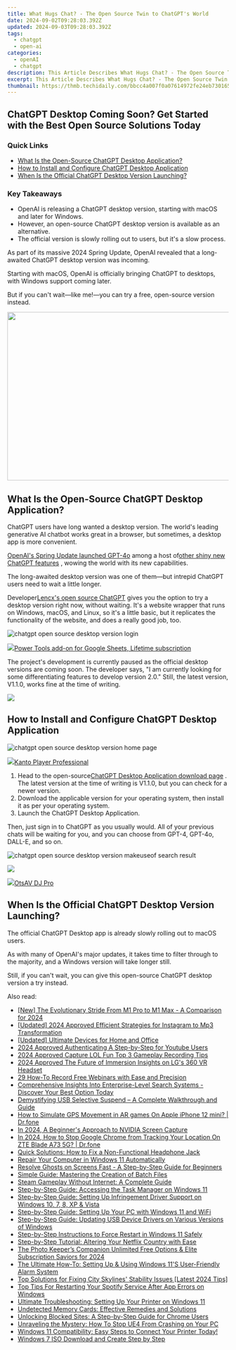 ```yaml
---
title: What Hugs Chat? - The Open Source Twin to ChatGPT's World
date: 2024-09-02T09:28:03.392Z
updated: 2024-09-03T09:28:03.392Z
tags:
  - chatgpt
  - open-ai
categories:
  - openAI
  - chatgpt
description: This Article Describes What Hugs Chat? - The Open Source Twin to ChatGPT's World
excerpt: This Article Describes What Hugs Chat? - The Open Source Twin to ChatGPT's World
thumbnail: https://thmb.techidaily.com/bbcc4a007f0a07614972fe24eb730165421ff81b1eea5d7fad50043a76fd78c0.jpg
---
```


## ChatGPT Desktop Coming Soon? Get Started with the Best Open Source Solutions Today

### Quick Links

* [What Is the Open-Source ChatGPT Desktop Application?](https://www.makeuseof.com/cant-wait-for-the-chatgpt-desktop-app-try-this-open-source-alternative-instead/#what-is-the-open-source-chatgpt-desktop-application)
* [How to Install and Configure ChatGPT Desktop Application](https://www.makeuseof.com/cant-wait-for-the-chatgpt-desktop-app-try-this-open-source-alternative-instead/#how-to-install-and-configure-chatgpt-desktop-application)
* [When Is the Official ChatGPT Desktop Version Launching?](https://www.makeuseof.com/cant-wait-for-the-chatgpt-desktop-app-try-this-open-source-alternative-instead/#when-is-the-official-chatgpt-desktop-version-launching)

### Key Takeaways

* OpenAI is releasing a ChatGPT desktop version, starting with macOS and later for Windows.
* However, an open-source ChatGPT desktop version is available as an alternative.
* The official version is slowly rolling out to users, but it's a slow process.

 As part of its massive 2024 Spring Update, OpenAI revealed that a long-awaited ChatGPT desktop version was incoming.

 Starting with macOS, OpenAI is officially bringing ChatGPT to desktops, with Windows support coming later.

 But if you can't wait—like me!—you can try a free, open-source version instead.

<!-- affiliate ads begin -->
<a href="https://ship7com.pxf.io/c/5597632/1509856/17634" target="_top" id="1509856"><img src="//a.impactradius-go.com/display-ad/17634-1509856" border="0" alt="" width="730" height="383"/></a>
<!-- affiliate ads end -->
## What Is the Open-Source ChatGPT Desktop Application?

 ChatGPT users have long wanted a desktop version. The world's leading generative AI chatbot works great in a browser, but sometimes, a desktop app is more convenient.

[OpenAI's Spring Update launched GPT-4o](https://www.makeuseof.com/how-gpt-4o-works-is-it-free/) among a host of[other shiny new ChatGPT features](https://www.makeuseof.com/chatgpt-new-features-spring-update/) , wowing the world with its new capabilities.

 The long-awaited desktop version was one of them—but intrepid ChatGPT users need to wait a little longer.

 Developer[Lencx's open source ChatGPT](https://github.com/lencx/ChatGPT) gives you the option to try a desktop version right now, without waiting. It's a website wrapper that runs on Windows, macOS, and Linux, so it's a little basic, but it replicates the functionality of the website, and does a really good job, too.

![chatgpt open source desktop version login](https://static1.makeuseofimages.com/wordpress/wp-content/uploads/2024/05/chatgpt-open-source-desktop-version-login.jpg)

<!-- affiliate ads begin -->
<a href="https://secure.2checkout.com/order/checkout.php?PRODS=4726807&QTY=1&AFFILIATE=108875&CART=1"><img src="https://secure.avangate.com/images/merchant/c14a8df1e1b4d5297e9cb30cb34d5a00/products/copy_copy_power-tools-48.png" border="0">Power Tools add-on for Google Sheets, Lifetime subscription</a>
<!-- affiliate ads end -->
 The project's development is currently paused as the official desktop versions are coming soon. The developer says, "I am currently looking for some differentiating features to develop version 2.0." Still, the latest version, V1.1.0, works fine at the time of writing.

<!-- affiliate ads begin -->
<a href="https://store.iobit.com/order/checkout.php?PRODS=4596923&QTY=1&AFFILIATE=108875&CART=1"><img src="https://secure.avangate.com/images/merchant/184260348236f9554fe9375772ff966e/ascscan_468X60.png" border="0"></a>
<!-- affiliate ads end -->
## How to Install and Configure ChatGPT Desktop Application

![chatgpt open source desktop version home page](https://static1.makeuseofimages.com/wordpress/wp-content/uploads/2024/05/chatgpt-open-source-desktop-version-home-page.jpg)

<!-- affiliate ads begin -->
<a href="https://secure.2checkout.com/order/checkout.php?PRODS=4742929&QTY=1&AFFILIATE=108875&CART=1"><img src="https://secure.avangate.com/images/merchant/e09fdffe648a30658a9657bbed7b2388/products/boxshot(2).png" border="0">Kanto Player Professional</a>
<!-- affiliate ads end -->
1. Head to the open-source[ChatGPT Desktop Application download page](https://github.com/lencx/ChatGPT/releases/tag/v1.1.0) . The latest version at the time of writing is V1.1.0, but you can check for a newer version.
2. Download the applicable version for your operating system, then install it as per your operating system.
3. Launch the ChatGPT Desktop Application.

 Then, just sign in to ChatGPT as you usually would. All of your previous chats will be waiting for you, and you can choose from GPT-4, GPT-4o, DALL-E, and so on.

![chatgpt open source desktop version makeuseof search result](https://static1.makeuseofimages.com/wordpress/wp-content/uploads/2024/05/chatgpt-open-source-desktop-version-makeuseof-search-result.jpg)

<!-- affiliate ads begin -->
<a href="https://shop.mondly.com/affiliate.php?ACCOUNT=ATISTUDI&AFFILIATE=108875&PATH=https%3A%2F%2Fwww.mondly.com%3FAFFILIATE%3D108875%26RESOURCE%3D%2BEducational%2B970x90%2B"><img src="https://secure.avangate.com/images/merchant/69c418c33ec2e1a4267fa9bb77fa1428/educational-970x90.gif" border="0"></a>
<!-- affiliate ads end -->
<!-- affiliate ads begin -->
<a href="https://otszone.ots7.com/order/checkout.php?PRODS=4713321&QTY=1&AFFILIATE=108875&CART=1"><img src="https://green.ots7.com/screenshots/OtsAV/OtsAVDJ1.90-300x188.jpg" border="0">OtsAV DJ Pro</a>
<!-- affiliate ads end -->
## When Is the Official ChatGPT Desktop Version Launching?

 The official ChatGPT Desktop app is already slowly rolling out to macOS users.

 As with many of OpenAI's major updates, it takes time to filter through to the majority, and a Windows version will take longer still.

 Still, if you can't wait, you can give this open-source ChatGPT desktop version a try instead.


<ins class="adsbygoogle"
     style="display:block"
     data-ad-format="autorelaxed"
     data-ad-client="ca-pub-7571918770474297"
     data-ad-slot="1223367746"></ins>



<ins class="adsbygoogle"
     style="display:block"
     data-ad-client="ca-pub-7571918770474297"
     data-ad-slot="8358498916"
     data-ad-format="auto"
     data-full-width-responsive="true"></ins>

<span class="atpl-alsoreadstyle">Also read:</span>
<div><ul>
<li><a href="https://fox-cloud.techidaily.com/new-the-evolutionary-stride-from-m1-pro-to-m1-max-a-comparison-for-2024/"><u>[New] The Evolutionary Stride From M1 Pro to M1 Max - A Comparison for 2024</u></a></li>
<li><a href="https://instagram-video-recordings.techidaily.com/updated-2024-approved-efficient-strategies-for-instagram-to-mp3-transformation/"><u>[Updated] 2024 Approved  Efficient Strategies for Instagram to Mp3 Transformation</u></a></li>
<li><a href="https://some-guidance.techidaily.com/updated-ultimate-devices-for-home-and-office/"><u>[Updated] Ultimate Devices for Home and Office</u></a></li>
<li><a href="https://youtube-videos.techidaily.com/2024-approved-authenticating-a-step-by-step-for-youtube-users/"><u>2024 Approved  Authenticating  A Step-by-Step for Youtube Users</u></a></li>
<li><a href="https://screen-mirroring-recording.techidaily.com/2024-approved-capture-lol-fun-top-3-gameplay-recording-tips/"><u>2024 Approved  Capture LOL Fun  Top 3 Gameplay Recording Tips</u></a></li>
<li><a href="https://fox-helps.techidaily.com/2024-approved-the-future-of-immersion-insights-on-lgs-360-vr-headset/"><u>2024 Approved  The Future of Immersion  Insights on LG's 360 VR Headset</u></a></li>
<li><a href="https://desktop-recording.techidaily.com/29-how-to-record-free-webinars-with-ease-and-precision/"><u>29 How-To  Record Free Webinars with Ease and Precision</u></a></li>
<li><a href="https://tech-hub.techidaily.com/1723809009078-comprehensive-insights-into-enterprise-level-search-systems-discover-your-best-option-today/"><u>Comprehensive Insights Into Enterprise-Level Search Systems - Discover Your Best Option Today</u></a></li>
<li><a href="https://tech-hub.techidaily.com/demystifying-usb-selective-suspend-a-complete-walkthrough-and-guide/"><u>Demystifying USB Selective Suspend – A Complete Walkthrough and Guide</u></a></li>
<li><a href="https://fake-location.techidaily.com/how-to-simulate-gps-movement-in-ar-games-on-apple-iphone-12-mini-drfone-by-drfone-virtual-ios/"><u>How to Simulate GPS Movement in AR games On Apple iPhone 12 mini? | Dr.fone</u></a></li>
<li><a href="https://video-capture.techidaily.com/in-2024-a-beginners-approach-to-nvidia-screen-capture/"><u>In 2024, A Beginner's Approach to NVIDIA Screen Capture</u></a></li>
<li><a href="https://review-topics.techidaily.com/in-2024-how-to-stop-google-chrome-from-tracking-your-location-on-zte-blade-a73-5g-drfone-by-drfone-virtual-android/"><u>In 2024, How to Stop Google Chrome from Tracking Your Location On ZTE Blade A73 5G? | Dr.fone</u></a></li>
<li><a href="https://tech-hub.techidaily.com/quick-solutions-how-to-fix-a-non-functional-headphone-jack/"><u>Quick Solutions: How to Fix a Non-Functional Headphone Jack</u></a></li>
<li><a href="https://tech-hub.techidaily.com/repair-your-computer-in-windows-11-automatically/"><u>Repair Your Computer in Windows 11 Automatically</u></a></li>
<li><a href="https://tech-hub.techidaily.com/resolve-ghosts-on-screens-fast-a-step-by-step-guide-for-beginners/"><u>Resolve Ghosts on Screens Fast - A Step-by-Step Guide for Beginners</u></a></li>
<li><a href="https://tech-hub.techidaily.com/simple-guide-mastering-the-creation-of-batch-files/"><u>Simple Guide: Mastering the Creation of Batch Files</u></a></li>
<li><a href="https://tech-hub.techidaily.com/steam-gameplay-without-internet-a-complete-guide/"><u>Steam Gameplay Without Internet: A Complete Guide</u></a></li>
<li><a href="https://tech-hub.techidaily.com/step-by-step-guide-accessing-the-task-manager-on-windows-11/"><u>Step-by-Step Guide: Accessing the Task Manager on Windows 11</u></a></li>
<li><a href="https://tech-hub.techidaily.com/step-by-step-guide-setting-up-infringement-driver-support-on-windows-10-7-8-xp-and-vista/"><u>Step-by-Step Guide: Setting Up Infringement Driver Support on Windows 10, 7, 8, XP & Vista</u></a></li>
<li><a href="https://tech-hub.techidaily.com/step-by-step-guide-setting-up-your-pc-with-windows-11-and-wifi/"><u>Step-by-Step Guide: Setting Up Your PC with Windows 11 and WiFi</u></a></li>
<li><a href="https://tech-hub.techidaily.com/step-by-step-guide-updating-usb-device-drivers-on-various-versions-of-windows/"><u>Step-by-Step Guide: Updating USB Device Drivers on Various Versions of Windows</u></a></li>
<li><a href="https://tech-hub.techidaily.com/step-by-step-instructions-to-force-restart-in-windows-11-safely/"><u>Step-by-Step Instructions to Force Restart in Windows 11 Safely</u></a></li>
<li><a href="https://tech-hub.techidaily.com/step-by-step-tutorial-altering-your-netflix-country-with-ease/"><u>Step-by-Step Tutorial: Altering Your Netflix Country with Ease</u></a></li>
<li><a href="https://some-approaches.techidaily.com/the-photo-keepers-companion-unlimited-free-options-and-elite-subscription-saviors-for-2024/"><u>The Photo Keeper’s Companion  Unlimited Free Options & Elite Subscription Saviors for 2024</u></a></li>
<li><a href="https://tech-hub.techidaily.com/the-ultimate-how-to-setting-up-and-using-windows-11s-user-friendly-alarm-system/"><u>The Ultimate How-To: Setting Up & Using Windows 11'S User-Friendly Alarm System</u></a></li>
<li><a href="https://win-able.techidaily.com/top-solutions-for-fixing-city-skylines-stability-issues-latest-2024-tips/"><u>Top Solutions for Fixing City Skylines' Stability Issues [Latest 2024 Tips]</u></a></li>
<li><a href="https://tech-hub.techidaily.com/top-tips-for-restarting-your-spotify-service-after-app-errors-on-windows/"><u>Top Tips For Restarting Your Spotify Service After App Errors on Windows</u></a></li>
<li><a href="https://tech-hub.techidaily.com/ultimate-troubleshooting-setting-up-your-printer-on-windows-11/"><u>Ultimate Troubleshooting: Setting Up Your Printer on Windows 11</u></a></li>
<li><a href="https://tech-hub.techidaily.com/undetected-memory-cards-effective-remedies-and-solutions/"><u>Undetected Memory Cards: Effective Remedies and Solutions</u></a></li>
<li><a href="https://tech-hub.techidaily.com/unlocking-blocked-sites-a-step-by-step-guide-for-chrome-users/"><u>Unlocking Blocked Sites: A Step-by-Step Guide for Chrome Users</u></a></li>
<li><a href="https://tech-hub.techidaily.com/unraveling-the-mystery-how-to-stop-ue4-from-crashing-on-your-pc/"><u>Unraveling the Mystery: How To Stop UE4 From Crashing on Your PC</u></a></li>
<li><a href="https://tech-hub.techidaily.com/windows-11-compatibility-easy-steps-to-connect-your-printer-today/"><u>Windows 11 Compatibility: Easy Steps to Connect Your Printer Today!</u></a></li>
<li><a href="https://tech-hub.techidaily.com/windows-7-iso-download-and-create-step-by-step/"><u>Windows 7 ISO Download and Create Step by Step</u></a></li>
</ul></div>
